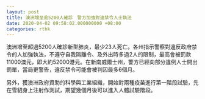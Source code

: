 ```yaml
---
layout: post
title: 澳洲增至逾5200人確診　警方加強對違禁令人士執法
date: 2020-04-02 09:58:02.000000000 +08:00
categories: rthk
---
```


澳洲增至超過5200人確診新型肺炎，最少23人死亡。各州指示警察對違反政府禁令的人加強執法，不遵守自我隔離令、及外出時多過2人的限制，最高會被罰款11000澳元，即大約52000港元。在新南威爾士州，警方已經向部分違例人士開出罰單，當局更警告，違反禁令可能會被判囚最多6個月。

另外，獲澳洲政府資助的科學與工業組織，開始對兩種疫苗進行第一階段試驗，先在雪貂身上注射作測試，期望幾個月後可以進入人體試驗階段。
